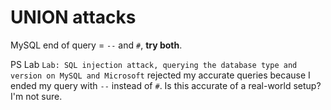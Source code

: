 # UNION attacks

MySQL end of query = `--` and `#`, **try both**.

PS Lab `Lab: SQL injection attack, querying the database type and version on MySQL and Microsoft` rejected my accurate queries because I ended my query with `--` instead of `#`. Is this accurate of a real-world setup? I'm not sure.
